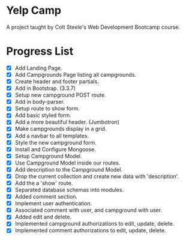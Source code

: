 # Yelp Camp
A project taught by Colt Steele's Web Development Bootcamp course.

# Progress List
- [x] Add Landing Page.
- [x] Add Campgrounds Page listing all campgrounds.
- [x] Create header and footer partials.
- [x] Add in Bootstrap. (3.3.7)
- [x] Setup new campground POST route.
- [x] Add in body-parser.
- [x] Setup route to show form.
- [x] Add basic styled form.
- [x] Add a more beautiful header. (Jumbotron)
- [x] Make campgrounds display in a grid.
- [x] Add a navbar to all templates.
- [x] Style the new campground form.
- [x] Install and Configure Mongoose.
- [x] Setup Campground Model.
- [x] Use Campground Model inside our routes.
- [x] Add description to the Campground Model.
- [x] Drop the current collection and create new data with 'description'.
- [x] Add the a 'show' route.
- [x] Separated database schemas into modules.
- [x] Added comment section.
- [x] Implement user authentication.
- [x] Associated comment with user, and campground with user.
- [x] Added edit and delete.
- [x] Implemented campground authorizations to edit, update, delete.
- [x] Implemented comment authorizations to edit, update, delete.